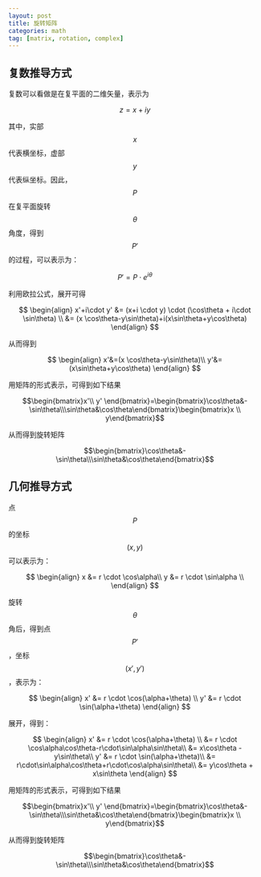 ```yaml
---
layout: post
title: 旋转矩阵
categories: math
tag: [matrix, rotation, complex]
---
```


## 复数推导方式

复数可以看做是在复平面的二维矢量，表示为<br>

$$
z = x + iy
$$

其中，实部$$x$$代表横坐标，虚部$$y$$代表纵坐标。因此，$$P$$在复平面旋转$$\theta$$角度，得到$$P'$$的过程，可以表示为： 

$$
P' = P \cdot e^{i\theta} 
$$

利用欧拉公式，展开可得<br>

$$
\begin{align}
x'+i\cdot y' &= (x+i \cdot y) \cdot (\cos\theta + i\cdot \sin\theta) \\
&= (x \cos\theta-y\sin\theta)+i(x\sin\theta+y\cos\theta)
\end{align}
$$

从而得到<br>

$$
\begin{align}
x'&=(x \cos\theta-y\sin\theta)\\
y'&=(x\sin\theta+y\cos\theta)
\end{align}
$$

用矩阵的形式表示，可得到如下结果<br>

$$\begin{bmatrix}x'\\ y' \end{bmatrix}=\begin{bmatrix}\cos\theta&-\sin\theta\\\sin\theta&\cos\theta\end{bmatrix}\begin{bmatrix}x \\ y\end{bmatrix}$$

从而得到旋转矩阵<br>

$$\begin{bmatrix}\cos\theta&-\sin\theta\\\sin\theta&\cos\theta\end{bmatrix}$$

## 几何推导方式

点$$P$$的坐标$$(x, y)$$可以表示为：<br>

$$
\begin{align}
x &= r \cdot \cos\alpha\\
y &= r \cdot \sin\alpha \\
\end{align}
$$

旋转$$\theta$$角后，得到点$$P'$$，坐标$$(x', y')$$，表示为：<br>

$$
\begin{align}
x' &= r \cdot \cos(\alpha+\theta) \\
y' &= r \cdot \sin(\alpha+\theta)
\end{align}
$$

展开，得到：

$$
\begin{align}
x' &= r \cdot \cos(\alpha+\theta) \\
&= r \cdot \cos\alpha\cos\theta-r\cdot\sin\alpha\sin\theta\\
&= x\cos\theta - y\sin\theta\\
y' &= r \cdot \sin(\alpha+\theta)\\
&= r\cdot\sin\alpha\cos\theta+r\cdot\cos\alpha\sin\theta\\
&= y\cos\theta + x\sin\theta
\end{align}
$$


用矩阵的形式表示，可得到如下结果<br>

$$\begin{bmatrix}x'\\ y' \end{bmatrix}=\begin{bmatrix}\cos\theta&-\sin\theta\\\sin\theta&\cos\theta\end{bmatrix}\begin{bmatrix}x \\ y\end{bmatrix}$$

从而得到旋转矩阵<br>

$$\begin{bmatrix}\cos\theta&-\sin\theta\\\sin\theta&\cos\theta\end{bmatrix}$$
